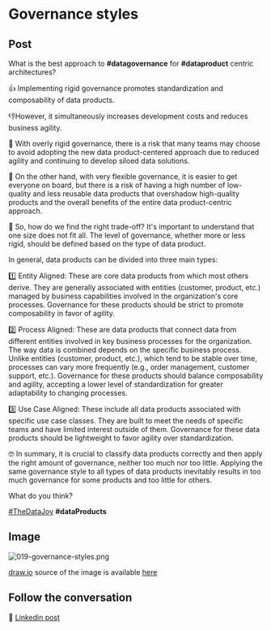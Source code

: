# Governance styles

## Post

What is the best approach to **#datagovernance** for **#dataproduct** centric architectures?

👍 Implementing rigid governance promotes standardization and composability of data products. 

👎However, it simultaneously increases development costs and reduces business agility.

🔴 With overly rigid governance, there is a risk that many teams may choose to avoid adopting the new data product-centered approach due to reduced agility and continuing to develop siloed data solutions.

🔴 On the other hand, with very flexible governance, it is easier to get everyone on board, but there is a risk of having a high number of low-quality and less reusable data products that overshadow high-quality products and the overall benefits of the entire data product-centric approach.

🤔 So, how do we find the right trade-off? It's important to understand that one size does not fit all. The level of governance, whether more or less rigid, should be defined based on the type of data product. 

In general, data products can be divided into three main types:

1️⃣ Entity Aligned: These are core data products from which most others derive. They are generally associated with entities (customer, product, etc.) managed by business capabilities involved in the organization's core processes. Governance for these products should be strict to promote composability in favor of agility.

2️⃣ Process Aligned: These are data products that connect data from different entities involved in key business processes for the organization. The way data is combined depends on the specific business process. Unlike entities (customer, product, etc.), which tend to be stable over time, processes can vary more frequently (e.g., order management, customer support, etc.). Governance for these products should balance composability and agility, accepting a lower level of standardization for greater adaptability to changing processes.

3️⃣ Use Case Aligned: These include all data products associated with specific use case classes. They are built to meet the needs of specific teams and have limited interest outside of them. Governance for these data products should be lightweight to favor agility over standardization.

🤓 In summary, it is crucial to classify data products correctly and then apply the right amount of governance, neither too much nor too little. Applying the same governance style to all types of data products inevitably results in too much governance for some products and too little for others. 

What do you think?

[#TheDataJoy](https://www.linkedin.com/feed/hashtag/?keywords=thedatajoy) **#dataProducts**

## Image

![019-governance-styles.png](../images/019-governance-styles.png)

[draw.io](https://app.diagrams.net/) source of the image is available [here](/images/2024/2024.drawio) 

## Follow the conversation

🔵 [Linkedin post](https://www.linkedin.com/posts/andreagioia_datagovernance-dataproduct-thedatajoy-activity-7159234314491068416-EK71)



